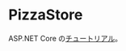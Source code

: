 # PizzaStore

ASP.NET Core の[チュートリアル](https://learn.microsoft.com/ja-jp/training/paths/aspnet-core-minimal-api/)。
